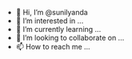 - 👋 Hi, I’m @sunilyanda
- 👀 I’m interested in ...
- 🌱 I’m currently learning ...
- 💞️ I’m looking to collaborate on ...
- 📫 How to reach me ...

<!---
sunilyanda/sunilyanda is a ✨ special ✨ repository because its `README.md` (this file) appears on your GitHub profile.
You can click the Preview link to take a look at your changes.
--->
